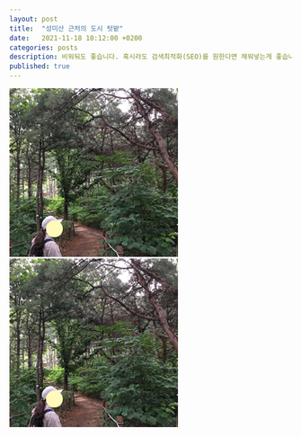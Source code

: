 ```yaml
---
layout: post
title:  "성미산 근처의 도시 텃밭"
date:   2021-11-18 10:12:00 +0200
categories: posts
description: 비워둬도 좋습니다. 혹시라도 검색최적화(SEO)를 원한다면 채워넣는게 좋습니다.
published: true
---
```


![우장산 2021년 7월 10일](/asset/images/woojangsan.png) 
![우장산 2021년 7월 10일](/asset/images/woojangsan.png) 

